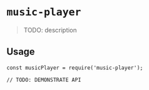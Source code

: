 # `music-player`

> TODO: description

## Usage

```
const musicPlayer = require('music-player');

// TODO: DEMONSTRATE API
```

